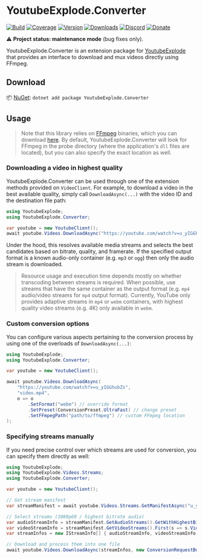 # YoutubeExplode.Converter

[![Build](https://github.com/Tyrrrz/YoutubeExplode.Converter/workflows/CI/badge.svg?branch=master)](https://github.com/Tyrrrz/YoutubeExplode.Converter/actions)
[![Coverage](https://codecov.io/gh/Tyrrrz/YoutubeExplode.Converter/branch/master/graph/badge.svg)](https://codecov.io/gh/Tyrrrz/YoutubeExplode.Converter)
[![Version](https://img.shields.io/nuget/v/YoutubeExplode.Converter.svg)](https://nuget.org/packages/YoutubeExplode.Converter)
[![Downloads](https://img.shields.io/nuget/dt/YoutubeExplode.Converter.svg)](https://nuget.org/packages/YoutubeExplode.Converter)
[![Discord](https://img.shields.io/discord/869237470565392384?label=discord)](https://discord.gg/2SUWKFnHSm)
[![Donate](https://img.shields.io/badge/donate-$$$-purple.svg)](https://tyrrrz.me/donate)

⚠️ **Project status: maintenance mode** (bug fixes only).

YoutubeExplode.Converter is an extension package for [YoutubeExplode](https://github.com/Tyrrrz/YoutubeExplode) that provides an interface to download and mux videos directly using FFmpeg.

## Download

📦 [NuGet](https://nuget.org/packages/YoutubeExplode.Converter): `dotnet add package YoutubeExplode.Converter`

## Usage

> Note that this library relies on [FFmpeg](https://ffmpeg.org) binaries, which you can download [here](https://github.com/vot/ffbinaries-prebuilt).
By default, YoutubeExplode.Converter will look for FFmpeg in the probe directory (where the application's `dll` files are located), but you can also specify the exact location as well.

### Downloading a video in highest quality

YoutubeExplode.Converter can be used through one of the extension methods provided on `VideoClient`.
For example, to download a video in the best available quality, simply call `DownloadAsync(...)` with the video ID and the destination file path:

```c#
using YoutubeExplode;
using YoutubeExplode.Converter;

var youtube = new YoutubeClient();
await youtube.Videos.DownloadAsync("https://youtube.com/watch?v=u_yIGGhubZs", "video.mp4");
```

Under the hood, this resolves available media streams and selects the best candidates based on bitrate, quality, and framerate.
If the specified output format is a known audio-only container (e.g. `mp3` or `ogg`) then only the audio stream is downloaded.

> Resource usage and execution time depends mostly on whether transcoding between streams is required.
When possible, use streams that have the same container as the output format (e.g. `mp4` audio/video streams for `mp4` output format).
Currently, YouTube only provides adaptive streams in `mp4` or `webm` containers, with highest quality video streams (e.g. 4K) only available in `webm`.

### Custom conversion options

You can configure various aspects pertaining to the conversion process by using one of the overloads of `DownloadAsync(...)`:

```c#
using YoutubeExplode;
using YoutubeExplode.Converter;

var youtube = new YoutubeClient();

await youtube.Videos.DownloadAsync(
    "https://youtube.com/watch?v=u_yIGGhubZs",
    "video.mp4",
    o => o
        .SetFormat("webm") // override format
        .SetPreset(ConversionPreset.UltraFast) // change preset
        .SetFFmpegPath("path/to/ffmpeg") // custom FFmpeg location
);
```

### Specifying streams manually

If you need precise control over which streams are used for conversion, you can specify them directly as well:

```c#
using YoutubeExplode;
using YoutubeExplode.Videos.Streams;
using YoutubeExplode.Converter;

var youtube = new YoutubeClient();

// Get stream manifest
var streamManifest = await youtube.Videos.Streams.GetManifestAsync("u_yIGGhubZs");

// Select streams (1080p60 / highest bitrate audio)
var audioStreamInfo = streamManifest.GetAudioStreams().GetWithHighestBitrate();
var videoStreamInfo = streamManifest.GetVideoStreams().First(s => s.VideoQuality.Label == "1080p60");
var streamInfos = new IStreamInfo[] { audioStreamInfo, videoStreamInfo };

// Download and process them into one file
await youtube.Videos.DownloadAsync(streamInfos, new ConversionRequestBuilder("video.mp4").Build());
```
